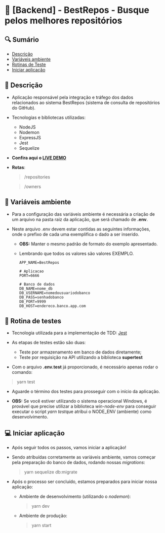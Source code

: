 # 🎈 [Backend] - BestRepos - Busque pelos melhores repositórios

##  🔍 Sumário

- [Descrição](#description)
- [Variáveis ambiente](#environment-vars)
- [Rotinas de Teste](#test-routines)
- [Iniciar aplicação](#start-application)



## 📄 <a id="description">Descrição</a>

- Aplicação responsável pela integração e tráfego dos dados relacionados ao sistema BestRepos (sistema de consulta de repositórios do GitHub).

- Tecnologias e bibliotecas utilizadas:

  - NodeJS
  - Nodemon
  - ExpressJS
  - Jest
  - Sequelize

- **Confira aqui o <a href="https://api-best-repos.herokuapp.com/">LIVE DEMO</a>**

- **Rotas**:

  > /repositories

  > /owners



## 📍 <a id="environment-vars">Variáveis ambiente</a>

- Para a configuração das variáveis ambiente é necessária a criação de um arquivo na pasta raiz da aplicação, que será chamado de **.env**.

- Neste arquivo .env devem estar contidas as seguintes informações, onde o prefixo de cada uma exemplifica o dado a ser inserido.

  - **OBS:** Manter o mesmo padrão de formato do exemplo apresentado.

  - Lembrando que todos os valores são valores EXEMPLO.

    ````
    APP_NAME=BestRepos
    
    # Aplicacao
    PORT=6666
    
    # Banco de dados
    DB_NAME=nome_db
    DB_USERNAME=nomedousuariodobanco
    DB_PASS=senhadobanco
    DB_PORT=9999
    DB_HOST=endereco.banco.app.com
    ````

## 🦾 <a id="test-routines">Rotina de testes</a>

- Tecnologia utilizada para a implementação de TDD:  <a href="https://jestjs.io/">Jest</a>

- As etapas de testes estão são duas:
  - Teste por armazenamento em banco de dados diretamente;
  - Teste por requisição na API utilizando a biblioteca **supertest**

- Com o arquivo **.env.test** já proporcionado, é necessário apenas rodar o comando:

> yarn test

- Aguarde o término dos testes para prosseguir com o início da aplicação.

- **OBS:** Se você estiver utilizando o sistema operacional Windows, é provável que precise utilizar a biblioteca *win-node-env* para conseguir executar o script *yarn test*que atribui o NODE_ENV (ambiente) como desenvolvimento.

  

## 💻 <a id="start-application">Iniciar aplicação</a>

- Após seguir todos os passos, vamos iniciar a aplicação!

- Sendo atribuídas corretamente as variáveis ambiente, vamos começar pela preparação do banco de dados, rodando nossas *migrations*:

  > yarn sequelize db:migrate

- Após o processo ser concluído, estamos preparados para iniciar nossa aplicação:

  - Ambiente de desenvolvimento (utilizando o *nodemon*):

    > yarn dev

  - Ambiente de produção:

    > yarn start

    








